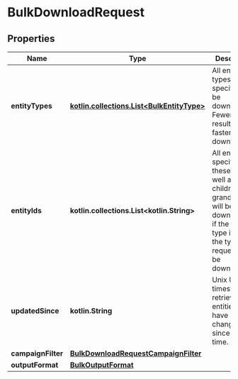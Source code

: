 
# BulkDownloadRequest

## Properties
| Name | Type | Description | Notes |
| ------------ | ------------- | ------------- | ------------- |
| **entityTypes** | [**kotlin.collections.List&lt;BulkEntityType&gt;**](BulkEntityType.md) | All entity types specified will be downloaded. Fewer types result in faster downloads. |  [optional] |
| **entityIds** | **kotlin.collections.List&lt;kotlin.String&gt;** | All entities specified by these IDs as well as their children and grandchildren will be downloaded if the entity type is one of the types requested to be downloaded. |  [optional] |
| **updatedSince** | **kotlin.String** | Unix UTC timestamp to retrieve all entities that have changed since this time. |  [optional] |
| **campaignFilter** | [**BulkDownloadRequestCampaignFilter**](BulkDownloadRequestCampaignFilter.md) |  |  [optional] |
| **outputFormat** | [**BulkOutputFormat**](BulkOutputFormat.md) |  |  [optional] |



